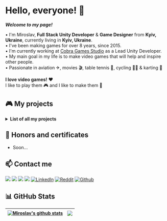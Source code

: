 # Hello, everyone! 👋
<b><i>Welcome to my page!</i></b>

• I'm Miroslav, <b>Full Stack Unity Developer</b> & <b>Game Designer</b> from <b>Kyiv, Ukraine</b>, currently living in <b>Kyiv, Ukraine</b>.<br>
• I've been making games for over 8 years, since 2015.<br>
• I'm currently working at [Cobra Games Studio](https://twitter.com/cobragamesdev) as a Lead Unity Developer.<br>
• My main goal in my life is to make video games that will help and inspire other people.<br>
• Passionate in aviation ✈, movies 🎬, table tennis 🏓, cycling 🚴‍♂️ & karting 🏁

<b>I love video games!</b> ❤<br> 
I like to play them 🎮 and I like to make them 🔨<br>

## 🎮 My projects
<details>
  <summary><b>List of all my projects</b></summary>
  
| | Title | Year | Type | Platform | Genre | Status | URL |
| :---: | :--- | :---: | :---: | :---: | :---: | :---: | :---: |
| 🚚 | Tiny Truck Simulator | 2023 | Game | Mobile | Simulator | Commercial | [<img align="center" src="https://github.com/MiroslavShard/miroslavshard/blob/main/google-play.png" width="30%" height="30%">](https://play.google.com/store/apps/details?id=com.cobragames.truck) |
| |
| 🐍 | Car Snake Online | 2022 | Game | Mobile | Hyper Casual | Commercial | [<img align="center" src="https://github.com/MiroslavShard/miroslavshard/blob/main/google-play.png" width="30%" height="30%">](https://play.google.com/store/apps/details?id=com.cobragames.snake) |
| |
| 💾 | Save Gamedev | 2021 | Game | Desktop | Shooter | Personal | [<img align="center" src="https://github.com/MiroslavShard/miroslavshard/blob/main/github.png" width="30%" height="30%">](https://github.com/MiroslavShard/genesis-game-jam-2021) |
| 🚇 | Euro Subway Simulator | 2021 | Game | Mobile | Simulator | Commercial | [<img align="center" src="https://github.com/MiroslavShard/miroslavshard/blob/main/google-play.png" width="30%" height="30%">](https://play.google.com/store/apps/details?id=com.cobragames.subway) |
| 🧪 | Chemistry AR | 2021 | App | Mobile | AR | Personal | [<img align="center" src="https://github.com/MiroslavShard/miroslavshard/blob/main/github.png" width="30%" height="30%">](https://github.com/MiroslavShard/chemistry-ar) |
| |
| 🐟 | Clean a Fish | 2020 | Game | Mobile | Simulator | Freelance | [<img align="center" src="https://github.com/MiroslavShard/miroslavshard/blob/main/google-play.png" width="30%" height="30%">](https://play.google.com/store/apps/details?id=com.figasegames.cleanafish) |
| 📚 | English for Kids VR | 2020 | Game | Mobile | VR | Freelance | [<img align="center" src="https://github.com/MiroslavShard/miroslavshard/blob/main/youtube.png" width="30%" height="30%">](https://youtu.be/iliEnVbnyqs) |
| 📱 | Overda Mobile | 2020 | App | Mobile | Tools | Commercial | [<img align="center" src="https://github.com/MiroslavShard/miroslavshard/blob/main/google-play.png" width="30%" height="30%">](https://play.google.com/store/apps/details?id=com.overda.mobile) |
| |
| 🌎 | Liquid Galaxy AR | 2019 | App | Mobile | AR | Personal | [<img align="center" src="https://github.com/MiroslavShard/miroslavshard/blob/main/youtube.png" width="30%" height="30%">](https://youtu.be/bZKDtK1u8EM) |
| 🚀 | Way to space | 2019 | Game | Mobile | Simulator | Personal | [<img align="center" src="https://github.com/MiroslavShard/miroslavshard/blob/main/youtube.png" width="30%" height="30%">](https://youtu.be/mhRB09zAk0o) |
| |
| 💵 | Business Clicker: Evolution | 2018 | Game | Mobile | Clicker | Commercial | [<img align="center" src="https://github.com/MiroslavShard/miroslavshard/blob/main/google-play.png" width="30%" height="30%">](https://play.google.com/store/apps/details?id=org.cobragames.businessclickerevolution) |
| 🛡 | Clash of Towns | 2018 | Game | Mobile | Tower Defence | Personal | - |
| 📷 | Dollar AR | 2018 | App | Mobile | AR | Personal | - |
| 🍀 | Biology AR | 2018 | App | Mobile | AR | Personal | - |
| |
| 💵 | Business Clicker: Classic | 2017 | Game | Mobile | Clicker | Commercial | [<img align="center" src="https://github.com/MiroslavShard/miroslavshard/blob/main/google-play.png" width="30%" height="30%">](https://play.google.com/store/apps/details?id=com.CobraGames.BusinessClicker) |
| |
| 🔬 | The Laboratory of «Science Job» | 2016 | Game | Desktop | Platform Game | Personal | - |
| 🔍 | Open World | 2016 | Game | Desktop | Exploration | Personal | - |
</details>

## 🥇 Honors and certificates
- Soon...

## 📫 Contact me
<a href="mailto:miroslavshard@gmail.com"><img src="https://img.shields.io/badge/Gmail-D14836?&style=for-the-badge&logo=gmail&logoColor=white"></a> <a href="https://t.me/miroslavshard"><img src="https://img.shields.io/badge/Telegram-2CA5E0?style=for-the-badge&logo=telegram&logoColor=white"></a> <a href="https://www.instagram.com/miroslavshard/"><img src="https://img.shields.io/badge/instagram-%23E4405F.svg?&style=for-the-badge&logo=instagram&logoColor=white"></a> <a href="https://www.twitter.com/miroslavshard"><img src="https://img.shields.io/badge/twitter-%231DA1F2.svg?&style=for-the-badge&logo=twitter&logoColor=white"></a> <a href="https://linkedin.com/in/miroslavshard" target="_blank"><img alt="LinkedIn" src="https://img.shields.io/badge/LinkedIn-0077B5?&style=for-the-badge&logo=LinkedIn&logoColor=white"/></a> <a href="https://reddit.com/user/miroslavshard" target="_blank"><img alt="Reddit" src="https://img.shields.io/badge/Reddit-FF4500?&style=for-the-badge&logo=reddit&logoColor=white"/></a> <a href="https://github.com/miroslavshard" target="_blank"><img alt="Github" src="https://img.shields.io/badge/GitHub-%2312100E.svg?&style=for-the-badge&logo=Github&logoColor=white"/></a>

## 📊 GitHub Stats
| <a href="https://github.com/miroslavshard/github-readme-stats"><img align="center" src="https://github-readme-stats.vercel.app/api?username=miroslavshard&show_icons=true&include_all_commits=true&count_private=true&theme=buefy&hide_border=true" alt="Miroslav's github stats" /></a> | <a href="https://github.com/miroslavshard/github-readme-stats"><img align="center" src="https://github-readme-stats.vercel.app/api/top-langs/?username=miroslavshard&layout=compact&theme=buefy&hide_border=true" /></a> |
| ------------- | ------------- |
